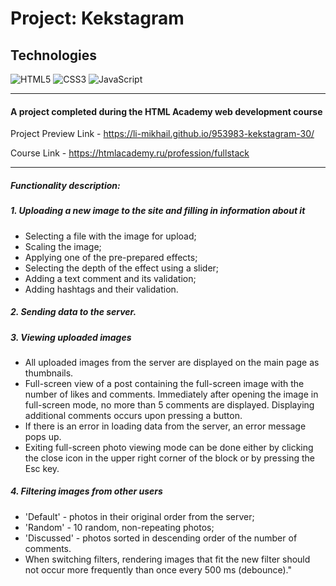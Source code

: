 # Project: Kekstagram

## Technologies
![HTML5](https://img.shields.io/badge/-HTML5-e34f26?logo=html5&logoColor=white)
![CSS3](https://img.shields.io/badge/-CSS3-1572b6?logo=css3&logoColor=white)
![JavaScript](https://img.shields.io/badge/-JavaScript-f7df1e?logo=javaScript&logoColor=black)

---
#### **A project completed during the HTML Academy web development course**

Project Preview Link - https://li-mikhail.github.io/953983-kekstagram-30/

Course Link - https://htmlacademy.ru/profession/fullstack

---

##### Functionality description:

##### 1. Uploading a new image to the site and filling in information about it
- Selecting a file with the image for upload;
- Scaling the image;
- Applying one of the pre-prepared effects;
- Selecting the depth of the effect using a slider;
- Adding a text comment and its validation;
- Adding hashtags and their validation.

##### 2. Sending data to the server.
##### 3. Viewing uploaded images
- All uploaded images from the server are displayed on the main page as thumbnails.
- Full-screen view of a post containing the full-screen image with the number of likes and comments. Immediately after opening the image in full-screen mode, no more than 5 comments are displayed. Displaying additional comments occurs upon pressing a button.
- If there is an error in loading data from the server, an error message pops up.
- Exiting full-screen photo viewing mode can be done either by clicking the close icon in the upper right corner of the block or by pressing the Esc key.

##### 4. Filtering images from other users
- 'Default' - photos in their original order from the server;
- 'Random' - 10 random, non-repeating photos;
- 'Discussed' - photos sorted in descending order of the number of comments.
- When switching filters, rendering images that fit the new filter should not occur more frequently than once every 500 ms (debounce)."
